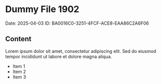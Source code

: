 # Dummy File 1902

Date: 2025-04-03
ID: BA0016C0-3251-4FCF-ACE8-EAA86C2A6F06

## Content

Lorem ipsum dolor sit amet, consectetur adipiscing elit.
Sed do eiusmod tempor incididunt ut labore et dolore magna aliqua.

* Item 1
* Item 2
* Item 3

